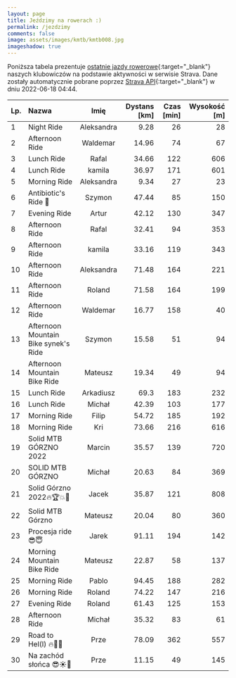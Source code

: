 ```yaml
---
layout: page
title: Jeździmy na rowerach :)
permalink: /jezdzimy
comments: false
image: assets/images/kmtb/kmtb008.jpg
imageshadow: true
---
```


Poniższa tabela prezentuje [ostatnie jazdy rowerowe](https://www.strava.com/clubs/336381){:target="_blank"} naszych klubowiczów na podstawie aktywności w serwisie Strava. Dane zostały automatycznie pobrane poprzez [Strava API](https://developers.strava.com/docs/reference/#api-Clubs-getClubActivitiesById){:target="_blank"} w dniu 2022-06-18 04:44.

Lp. | Nazwa | Imię | Dystans [km] | Czas [min] | Wysokość [m]
:--- | :--- | :---: | ---: | ---: | ---:
1|Night Ride|Aleksandra|9.28|26|28
2|Afternoon Ride|Waldemar|14.96|74|67
3|Lunch Ride|Rafal|34.66|122|606
4|Lunch Ride|kamila|36.97|171|601
5|Morning Ride|Aleksandra|9.34|27|23
6|Antibiotic's Ride 🤪|Szymon|47.44|85|150
7|Evening Ride|Artur|42.12|130|347
8|Afternoon Ride|Rafal|32.41|94|353
9|Afternoon Ride|kamila|33.16|119|343
10|Afternoon Ride|Aleksandra|71.48|164|221
11|Afternoon Ride|Roland|71.58|164|199
12|Afternoon Ride|Waldemar|16.77|158|40
13|Afternoon Mountain Bike synek's Ride|Szymon|15.58|51|94
14|Afternoon Mountain Bike Ride|Mateusz|19.34|49|94
15|Lunch Ride|Arkadiusz|69.3|183|232
16|Lunch Ride|Michał|42.39|103|177
17|Morning Ride|Filip|54.72|185|192
18|Morning Ride|Kri|73.66|216|616
19|Solid MTB GÓRZNO 2022|Marcin|35.57|139|720
20|SOLID MTB GÓRZNO |Michał|20.63|84|369
21|Solid Górzno 2022🔥🏆💥🙉|Jacek|35.87|121|808
22|Solid MTB Górzno|Mateusz|20.04|80|360
23|Procesja ride 😎😇|Jarek|91.11|194|142
24|Morning Mountain Bike Ride|Mateusz|22.87|58|137
25|Morning Ride|Pablo|94.45|188|282
26|Morning Ride|Roland|74.22|147|216
27|Evening Ride|Roland|61.43|125|153
28|Afternoon Ride|Michał|35.32|83|61
29|Road to Hel(l) 🔥🤘😉|Prze|78.09|362|557
30|Na zachód słońca 😎☀️🌅|Prze|11.15|49|145
